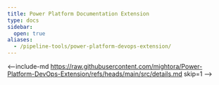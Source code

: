 ```yaml
---
title: Power Platform Documentation Extension
type: docs
sidebar:
  open: true
aliases:
  - /pipeline-tools/power-platform-devops-extension/
---
```


<--include-md https://raw.githubusercontent.com/mightora/Power-Platform-DevOps-Extension/refs/heads/main/src/details.md skip=1 -->